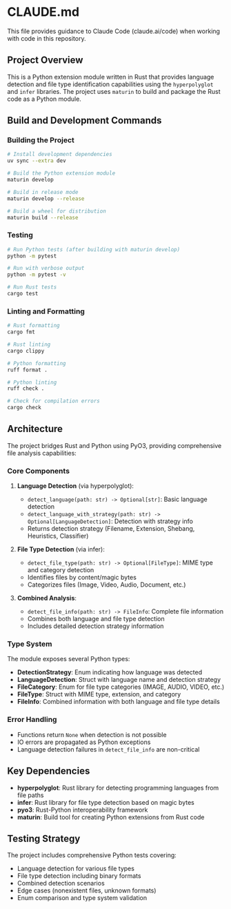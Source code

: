 # CLAUDE.md

This file provides guidance to Claude Code (claude.ai/code) when working with code in this repository.

## Project Overview

This is a Python extension module written in Rust that provides language detection and file type identification capabilities using the `hyperpolyglot` and `infer` libraries. The project uses `maturin` to build and package the Rust code as a Python module.

## Build and Development Commands

### Building the Project
```bash
# Install development dependencies
uv sync --extra dev

# Build the Python extension module
maturin develop

# Build in release mode
maturin develop --release

# Build a wheel for distribution
maturin build --release
```

### Testing
```bash
# Run Python tests (after building with maturin develop)
python -m pytest

# Run with verbose output
python -m pytest -v

# Run Rust tests
cargo test
```

### Linting and Formatting
```bash
# Rust formatting
cargo fmt

# Rust linting
cargo clippy

# Python formatting
ruff format .

# Python linting
ruff check .

# Check for compilation errors
cargo check
```

## Architecture

The project bridges Rust and Python using PyO3, providing comprehensive file analysis capabilities:

### Core Components

1. **Language Detection** (via hyperpolyglot):
   - `detect_language(path: str) -> Optional[str]`: Basic language detection
   - `detect_language_with_strategy(path: str) -> Optional[LanguageDetection]`: Detection with strategy info
   - Returns detection strategy (Filename, Extension, Shebang, Heuristics, Classifier)

2. **File Type Detection** (via infer):
   - `detect_file_type(path: str) -> Optional[FileType]`: MIME type and category detection
   - Identifies files by content/magic bytes
   - Categorizes files (Image, Video, Audio, Document, etc.)

3. **Combined Analysis**:
   - `detect_file_info(path: str) -> FileInfo`: Complete file information
   - Combines both language and file type detection
   - Includes detailed detection strategy information

### Type System

The module exposes several Python types:

- **DetectionStrategy**: Enum indicating how language was detected
- **LanguageDetection**: Struct with language name and detection strategy
- **FileCategory**: Enum for file type categories (IMAGE, AUDIO, VIDEO, etc.)
- **FileType**: Struct with MIME type, extension, and category
- **FileInfo**: Combined information with both language and file type details

### Error Handling

- Functions return `None` when detection is not possible
- IO errors are propagated as Python exceptions
- Language detection failures in `detect_file_info` are non-critical

## Key Dependencies

- **hyperpolyglot**: Rust library for detecting programming languages from file paths
- **infer**: Rust library for file type detection based on magic bytes
- **pyo3**: Rust-Python interoperability framework
- **maturin**: Build tool for creating Python extensions from Rust code

## Testing Strategy

The project includes comprehensive Python tests covering:
- Language detection for various file types
- File type detection including binary formats
- Combined detection scenarios
- Edge cases (nonexistent files, unknown formats)
- Enum comparison and type system validation